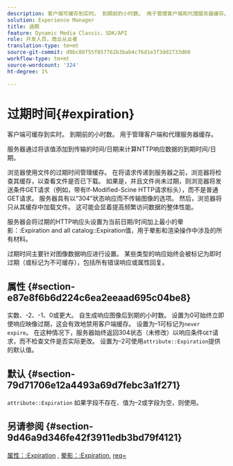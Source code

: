 ```yaml
---
description: 客户端可缓存到实时。 到期前的小时数。 用于管理客户端和代理服务器缓存。
solution: Experience Manager
title: 過期
feature: Dynamic Media Classic，SDK/API
role: 开发人员，商业从业者
translation-type: tm+mt
source-git-commit: d0bc88f55f857762b3bab4c76d1e3f3dd2733d60
workflow-type: tm+mt
source-wordcount: '324'
ht-degree: 1%

---
```



# 过期时间{#expiration}

客户端可缓存到实时。 到期前的小时数。 用于管理客户端和代理服务器缓存。

服务器通过将该值添加到传输的时间/日期来计算NTTP响应数据的到期时间/日期。

浏览器使用文件的过期时间管理缓存。 在将请求传递到服务器之前，浏览器将检查其缓存，以查看文件是否已下载。 如果是，并且文件尚未过期，则浏览器将发送条件GET请求（例如，带有If-Modified-Scine HTTP请求标头），而不是普通GET请求。 服务器具有以“304”状态响应而不传输图像的选项。 然后，浏览器将只从其缓存中加载文件。 这可能会显着提高频繁访问数据的整体性能。

服务器会将过期的HTTP响应头设置为当前日期/时间加上最小的晕影：:Expiration and all catalog::Expiration值，用于晕影和渲染操作中涉及的所有材料。

过期时间主要针对图像数据响应进行设置。 某些类型的响应始终会被标记为即时过期（或标记为不可缓存），包括所有错误响应或属性回复。

## 属性 {#section-e87e8f6b6d224c6ea2eeaad695c04be8}

实数、-2、-1、0或更大。 自生成响应图像后到期的小时数。 设置为0可始终立即使响应映像过期，这会有效地禁用客户端缓存。 设置为–1可标记为`never expire`。 在这种情况下，服务器始终返回304状态（未修改）以响应条件`GET`请求，而不检查文件是否实际更改。 设置为–2可使用`attribute::Expiration`提供的默认值。

## 默认 {#section-79d71706e12a4493a69d7febc3a1f271}

`attribute::Expiration` 如果字段不存在、值为–2或字段为空，则使用。

## 另请参阅 {#section-9d46a9d346fe42f3911edb3bd79f4121}

[属性：:Expiration](../../../../../ir-api/material-cat/image-rendering-api-ref/c-ir-material-catalog/c-ir-attributes-reference/r-ir-expiration.md#reference-0f68ad8199c64bd4bc8d27dd78b7d996) , [晕影：:Expiration](../../../../../ir-api/material-cat/image-rendering-api-ref/c-ir-material-catalog/c-ir-vignette-map-reference/r-ir-expiration-vignette.md#reference-df80829da93e4c0ab3f97a1792d9c74c), [req=](../../../../../ir-api/http-protocol/image-rendering-api-ref/c-ir-http-protocol-ref/c-ir-http-protocol-command-reference/r-ir-req.md#reference-792b1a663fb64261bd2de2a209b847fb)
